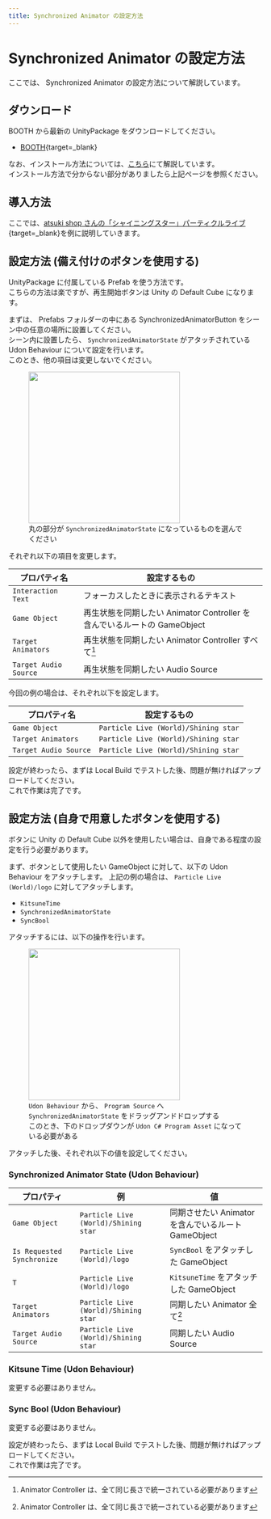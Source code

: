 ```yaml
---
title: Synchronized Animator の設定方法
---
```


# Synchronized Animator の設定方法

ここでは、 Synchronized Animator の設定方法について解説しています。

## ダウンロード

BOOTH から最新の UnityPackage をダウンロードしてください。

-   [BOOTH](https://natsuneko.booth.pm/items/2504988){target=\_blank}

なお、インストール方法については、[こちら](/en-us/udon-rabbit/guides/getting-started)にて解説しています。  
インストール方法で分からない部分がありましたら上記ページを参照ください。

## 導入方法

ここでは、[atsuki shop さんの「シャイニングスター」パーティクルライブ](https://atsuki17173305.booth.pm/items/1960238){target=\_blank}を例に説明していきます。

## 設定方法 (備え付けのボタンを使用する)

UnityPackage に付属している Prefab を使う方法です。  
こちらの方法は楽ですが、再生開始ボタンは Unity の Default Cube になります。

まずは、 Prefabs フォルダーの中にある SynchronizedAnimatorButton をシーン中の任意の場所に設置してください。  
シーン内に設置したら、 `SynchronizedAnimatorState` がアタッチされている Udon Behaviour について設定を行います。  
このとき、他の項目は変更しないでください。

<figure>
  <img src="https://assets.mochizuki.moe/docs/udon-rabbit/synchronized-animator/synchronized-animator-pattern1-step-1.png" width="300px" data-zoomable="true">
  <figcaption>丸の部分が <code>SynchronizedAnimatorState</code> になっているものを選んでください</figcaption>
</figure>

それぞれ以下の項目を変更します。

| プロパティ名          | 設定するもの                                                             |
| --------------------- | ------------------------------------------------------------------------ |
| `Interaction Text`    | フォーカスしたときに表示されるテキスト                                   |
| `Game Object`         | 再生状態を同期したい Animator Controller を含んでいるルートの GameObject |
| `Target Animators`    | 再生状態を同期したい Animator Controller すべて[^1]                      |
| `Target Audio Source` | 再生状態を同期したい Audio Source                                        |

今回の例の場合は、それぞれ以下を設定します。

| プロパティ名          | 設定するもの                         |
| --------------------- | ------------------------------------ |
| `Game Object`         | `Particle Live (World)/Shining star` |
| `Target Animators`    | `Particle Live (World)/Shining star` |
| `Target Audio Source` | `Particle Live (World)/Shining star` |

設定が終わったら、まずは Local Build でテストした後、問題が無ければアップロードしてください。  
これで作業は完了です。

## 設定方法 (自身で用意したボタンを使用する)

ボタンに Unity の Default Cube 以外を使用したい場合は、自身である程度の設定を行う必要があります。

まず、ボタンとして使用したい GameObject に対して、以下の Udon Behaviour をアタッチします。
上記の例の場合は、 `Particle Live (World)/logo` に対してアタッチします。

-   `KitsuneTime`
-   `SynchronizedAnimatorState`
-   `SyncBool`

アタッチするには、以下の操作を行います。

<figure>
  <img src="https://assets.mochizuki.moe/docs/udon-rabbit/synchronized-animator/synchronized-animator-pattern2-step-1.png" width="300px" data-zoomable="true">
  <figcaption>
    <code>Udon Behaviour</code> から、 <code>Program Source</code> へ <code>SynchronizedAnimatorState</code> をドラッグアンドドロップする<br>
    このとき、下のドロップダウンが <code>Udon C# Program Asset</code> になっている必要がある
  </figcaption>
</figure>

アタッチした後、それぞれ以下の値を設定してください。

### Synchronized Animator State (Udon Behaviour)

| プロパティ                 | 例                                   | 値                                                  |
| -------------------------- | ------------------------------------ | --------------------------------------------------- |
| `Game Object`              | `Particle Live (World)/Shining star` | 同期させたい Animator を含んでいるルート GameObject |
| `Is Requested Synchronize` | `Particle Live (World)/logo`         | `SyncBool` をアタッチした GameObject                |
| `T`                        | `Particle Live (World)/logo`         | `KitsuneTime` をアタッチした GameObject             |
| `Target Animators`         | `Particle Live (World)/Shining star` | 同期したい Animator 全て[^1]                        |
| `Target Audio Source`      | `Particle Live (World)/Shining star` | 同期したい Audio Source                             |

### Kitsune Time (Udon Behaviour)

変更する必要はありません。

### Sync Bool (Udon Behaviour)

変更する必要はありません。

設定が終わったら、まずは Local Build でテストした後、問題が無ければアップロードしてください。  
これで作業は完了です。

[^1]: Animator Controller は、全て同じ長さで統一されている必要があります
